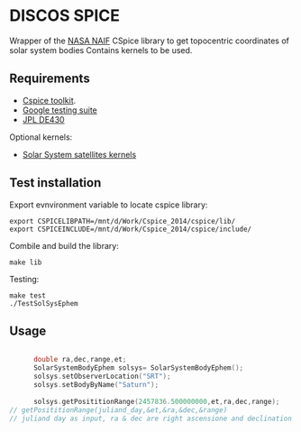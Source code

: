 DISCOS SPICE
============


Wrapper of the [NASA NAIF](https://naif.jpl.nasa.gov/naif/)  CSpice library to get topocentric coordinates of solar system bodies
Contains kernels to be used.


Requirements
-------------

* [Cspice toolkit]( https://naif.jpl.nasa.gov/naif/toolkit.html).
* [Google testing suite]( https://github.com/google/googletest) 
* [JPL DE430](https://naif.jpl.nasa.gov/pub/naif/generic_kernels/spk/planets/de430.bsp)

Optional kernels:
*  [Solar System satellites kernels](https://naif.jpl.nasa.gov/pub/naif/generic_kernels/spk/satellites/)


## Test installation

Export evnvironment variable to locate cspice library:
```console
export CSPICELIBPATH=/mnt/d/Work/Cspice_2014/cspice/lib/
export CSPICEINCLUDE=/mnt/d/Work/Cspice_2014/cspice/include/

```
Combile and build the library:

```console
make lib 

```

Testing:


```console
make test
./TestSolSysEphem
```

## Usage

```cpp

      double ra,dec,range,et;
      SolarSystemBodyEphem solsys= SolarSystemBodyEphem();
      solsys.setObserverLocation("SRT");
      solsys.setBodyByName("Saturn");
       
      solsys.getPosititionRange(2457836.500000000,et,ra,dec,range); 
// getPosititionRange(juliand_day,&et,&ra,&dec,&range)
// juliand day as input, ra & dec are right ascensione and declination in radians (output)
```



